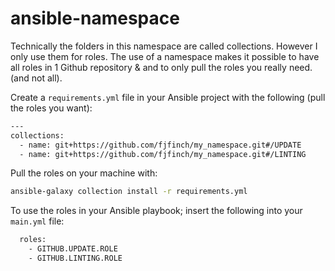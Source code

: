 # ansible-namespace
Technically the folders in this namespace are called collections. However I only use them for roles. The use of a namespace makes it possible to have all roles in 1 Github repository & and to only pull the roles you really need. (and not all).

Create a `requirements.yml` file in your Ansible project with the following (pull the roles you want):
```bash
---
collections:
  - name: git+https://github.com/fjfinch/my_namespace.git#/UPDATE
  - name: git+https://github.com/fjfinch/my_namespace.git#/LINTING
```

Pull the roles on your machine with:
```bash
ansible-galaxy collection install -r requirements.yml
```

To use the roles in your Ansible playbook; insert the following into your `main.yml` file:
```bash
  roles:
    - GITHUB.UPDATE.ROLE
    - GITHUB.LINTING.ROLE
```
